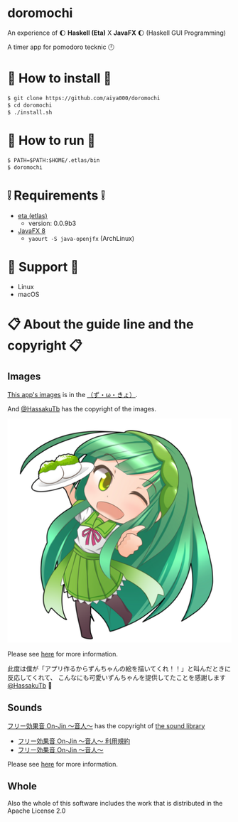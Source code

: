 # doromochi
An experience of :moon: **Haskell (Eta)** X **JavaFX** :moon: (Haskell GUI Programming)

A timer app for pomodoro tecknic :clock12:


# :gift: How to install :gift:
```console
$ git clone https://github.com/aiya000/doromochi
$ cd doromochi
$ ./install.sh
```


# :thinking: How to run :thinking:
```console
$ PATH=$PATH:$HOME/.etlas/bin
$ doromochi
```


# :grey_exclamation: Requirements :grey_exclamation:

- [eta (etlas)](http://eta-lang.org/)
    - version: 0.0.9b3
- [JavaFX 8](https://docs.oracle.com/javase/jp/8/javafx/api/toc.htm)
    - `yaourt -S java-openjfx` (ArchLinux)


# :wrench: Support :wrench:

- Linux
- macOS


# :clipboard: About the guide line and the copyright :clipboard:
## Images
[This app's images](https://github.com/aiya000/eta-doromochi/blob/master/images) is in the
[（ず・ω・きょ）](http://zunko.jp/guideline.html ).

And [\@HassakuTb](https://twitter.com/HassakuTb) has the copyright of the images.

![zunko](https://github.com/aiya000/eta-doromochi/blob/master/resources/images/work_finishes.png)

Please see [here](https://github.com/aiya000/eta-doromochi/blob/master/images/LICENSE.md)
for more information.

此度は僕が「アプリ作るからずんちゃんの絵を描いてくれ！！」と叫んだときに反応してくれて、
こんなにも可愛いずんちゃんを提供してたことを感謝します [\@HassakuTb](https://twitter.com/HassakuTb) :bow:

## Sounds
[フリー効果音 On-Jin ～音人～](https://on-jin.com/) has the copyright of
[the sound library](https://github.com/aiya000/eta-doromochi/blob/master/sounds)

- [フリー効果音 On-Jin ～音人～ 利用規約](https://on-jin.com/kiyaku.php)
- [フリー効果音 On-Jin ～音人～](https://on-jin.com/)

Please see [here](https://github.com/aiya000/eta-doromochi/blob/master/sounds/LICENSE.md)
for more information.

## Whole
Also the whole of this software includes the work that is distributed in the Apache License 2.0
